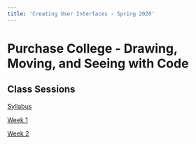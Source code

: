 ```yaml
---
title: 'Creating User Interfaces - Spring 2020'
---
```


Purchase College - Drawing, Moving, and Seeing with Code
========================================================

Class Sessions
--------------

[Syllabus](syllabus/)

[Week 1](week1/)

[Week 2](week2/)
